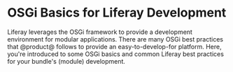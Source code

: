 # OSGi Basics for Liferay Development [](id=osgi-basics-for-liferay-development)

Liferay leverages the OSGi framework to provide a development environment for
modular applications. There are many OSGi best practices that @product@ follows
to provide an easy-to-develop-for platform. Here, you're introduced to some OSGi
basics and common Liferay best practices for your bundle's (module) development.

<!-- By Ray's request, I introduced the term *module* by first referencing
*bundle*. Ray suggested that since this section will focus on OSGi basics, that
we should refer to bundle first, since that's the term used in OSGi docs. Then
we can introduce our standard "module" Liferay term. This is just for clearness.
-Cody -->

<!-- Talk more about what is in this tutorial section once we have more
documented topics. -Cody -->
